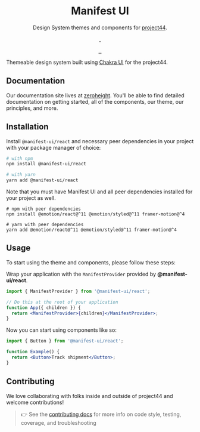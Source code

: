 <p align="center">
  <!-- image here -->
</p>

<h1 align="center">Manifest UI</h1>

<p align="center">Design System themes and components for <a href="https://www.project44.com/">project44</a>.</p>

<p align="center">
  <a aria-label="Storybook" href="https://project44.github.io/manifest-ui/">
        <img alt="" src="https://raw.githubusercontent.com/storybooks/brand/master/badge/badge-storybook.svg">
    </a>
  <a aria-label="Playroom" href="https://project44.github.io/manifest-ui/playroom">
    <img alt="" src="https://img.shields.io/badge/Playroom-live-blueviolet">
</p>

<p align="center">
  <a aria-label="npm package" href="https://www.npmjs.com/package/@manifest-ui/react">
    <img alt="" src="https://img.shields.io/npm/v/@manifest-ui/react.svg">
  </a>
    </a>
    <a aria-label="percy.io builds" href="https://percy.io/f2a7a5cd/manifest-ui">
    <img alt="" src="https://percy.io/static/images/percy-badge.svg">
  </a>
  <a aria-label="pages status" href="https://github.com/project44/manifest-ui/actions/workflows/pages.yml">
      <img alt="" src="https://img.shields.io/github/workflow/status/project44/manifest-ui/Validate/main.svg?">
  </a>
</p>

Themeable design system built using [Chakra UI] for the project44.

## Documentation

Our documentation site lives at [zeroheight]. You'll be able to find detailed documentation on getting started, all of the components, our theme, our principles, and more.

## Installation

Install `@manifest-ui/react` and necessary peer dependencies in your project with your package manager of choice:

```sh
# with npm
npm install @manifest-ui/react

# with yarn
yarn add @manifest-ui/react
```

Note that you must have Manifest UI and all peer dependencies installed for your project as well.

```
# npm with peer dependencies
npm install @emotion/react@^11 @emotion/styled@^11 framer-motion@^4

# yarn with peer dependencies
yarn add @emotion/react@^11 @emotion/styled@^11 framer-motion@^4
```

## Usage

To start using the theme and components, please follow these steps:

Wrap your application with the `ManifestProvider` provided by **@manifest-ui/react**.

```jsx
import { ManifestProvider } from '@manifest-ui/react';

// Do this at the root of your application
function App({ children }) {
  return <ManifestProvider>{children}</ManifestProvider>;
}
```

Now you can start using components like so:

```jsx
import { Button } from '@manifest-ui/react';

function Example() {
  return <Button>Track shipment</Button>;
}
```

## Contributing

We love collaborating with folks inside and outside of project44 and welcome contributions!

> 👉 See the [contributing docs] for more info on code style, testing, coverage, and troubleshooting

[zeroheight]: https://p44design.systems
[chakra ui]: https://chakra-ui.com/
[contributing docs]: CONTRIBUTING.md

